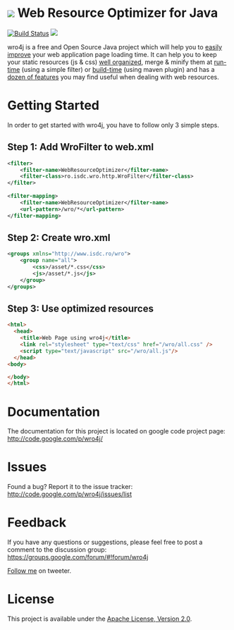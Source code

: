 # <img src="http://code.google.com/p/wro4j/logo"> Web Resource Optimizer for Java
[![Build Status](https://api.travis-ci.org/alexo/wro4j.png)](http://travis-ci.org/alexo/wro4j)
[<img src="https://badges.gitter.im/alexo/wro4j.png" class="copy-button view" data-copy-text="[![Gitter chat](https://badges.gitter.im/alexo/wro4j.png)]">](https://gitter.im/alexo/wro4j)


wro4j is a free and Open Source Java project which will help you to [easily improve](http://alexo.github.com/wro4j) your web application page loading time. It can help you to keep your static resources (js & css) [well organized](http://code.google.com/p/wro4j/wiki/WroFileFormat), merge & minify them at [run-time](http://code.google.com/p/wro4j/wiki/Installation) (using a simple filter) or [build-time](http://code.google.com/p/wro4j/wiki/MavenPlugin) (using maven plugin) and has a [dozen of features](http://code.google.com/p/wro4j/wiki/Features) you may find useful when dealing with web resources.


# Getting Started


In order to get started with wro4j, you have to follow only 3 simple steps.


## Step 1: Add WroFilter to web.xml
```xml
<filter>
	<filter-name>WebResourceOptimizer</filter-name>
	<filter-class>ro.isdc.wro.http.WroFilter</filter-class>
</filter>
		 
<filter-mapping>
	<filter-name>WebResourceOptimizer</filter-name>
	<url-pattern>/wro/*</url-pattern>
</filter-mapping>
```		
## Step 2: Create wro.xml
```xml
<groups xmlns="http://www.isdc.ro/wro">
	<group name="all">
		<css>/asset/*.css</css>
		<js>/asset/*.js</js>
	</group>
</groups> 		
```
## Step 3: Use optimized resources
```html
<html>
  <head>
	<title>Web Page using wro4j</title>
	<link rel="stylesheet" type="text/css" href="/wro/all.css" />
	<script type="text/javascript" src="/wro/all.js"/>
  </head>
<body>

</body>
</html>		
```
		
# Documentation

The documentation for this project is located on google code project page: http://code.google.com/p/wro4j/


# Issues

Found a bug? Report it to the issue tracker: http://code.google.com/p/wro4j/issues/list


# Feedback

If you have any questions or suggestions, please feel free to post a comment to the discussion group: https://groups.google.com/forum/#!forum/wro4j

[Follow me](http://twitter.com/#!/wro4j) on tweeter.


# License

This project is available under the [Apache License, Version 2.0](http://www.apache.org/licenses/LICENSE-2.0.html).
